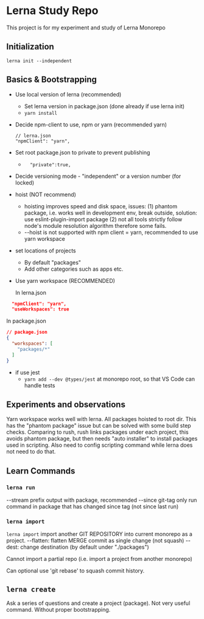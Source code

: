 # Lerna Study Repo

This project is for my experiment and study of Lerna Monorepo

## Initialization

`lerna init --independent`

## Basics & Bootstrapping

- Use local version of lerna (recommended)
  - Set lerna version in package.json (done already if use lerna init)
  - `yarn install`

- Decide npm-client to use, npm or yarn (recommended yarn)
    ```
    // lerna.json
    "npmClient": "yarn",
    ```
- Set root package.json to private to prevent publishing
  - `  "private":true,`

- Decide versioning mode - "independent" or a version number (for locked)

- hoist (NOT recommend)
  - hoisting improves speed and disk space, issues: (1) phantom package, i.e. works well in development env, break outside, solution: use eslint-plugin-import package (2) not all tools strictly follow node's module resolution algorithm therefore some fails.
  - --hoist is not supported with npm client = yarn, recommended to use yarn workspace

- set locations of projects
  - By default "packages"
  - Add other categories such as apps etc.

- Use yarn workspace (RECOMMENDED)
  
  In lerna.json

```json
  "npmClient": "yarn",
  "useWorkspaces": true
```

  In package.json

  ```json
  // package.json
  {
    "workspaces": [
      "packages/*"
    ]  
  }
  ```

- if use jest
  - `yarn add --dev @types/jest` at monorepo root, so that VS Code can handle tests 

## Experiments and observations

Yarn workspace works well with lerna. All packages hoisted to root dir. This has the "phantom package" issue but can be solved with some build step checks. Comparing to rush, rush links packages under each project, this avoids phantom package, but then needs "auto installer" to install packages used in scripting. Also need to config scripting command while lerna does not need to do that.


## Learn Commands

### `lerna run`

--stream prefix output with package, recommended
--since git-tag only run command in package that has changed since tag (not since last run)

### `lerna import`

`lerna import` import another GIT REPOSITORY into current monorepo as a project.
--flatten: flatten MERGE commit as single change (not squash)
--dest: change destination (by default under "./packages")

Cannot import a partial repo (i.e. import a project from another monorepo)

Can optional use 'git rebase' to squash commit history.


## `lerna create`

Ask a series of questions and create a project (package). Not very useful command. Without proper bootstrapping.
